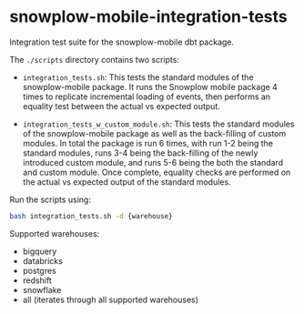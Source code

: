 # snowplow-mobile-integration-tests

Integration test suite for the snowplow-mobile dbt package.

The `./scripts` directory contains two scripts:

- `integration_tests.sh`: This tests the standard modules of the snowplow-mobile package. It runs the Snowplow mobile package 4 times to replicate incremental loading of events, then performs an equality test between the actual vs expected output.

- `integration_tests_w_custom_module.sh`: This tests the standard modules of the snowplow-mobile package as well as the back-filling of custom modules. In total the package is run 6 times, with run 1-2 being the standard modules, runs 3-4 being the back-filling of the newly introduced custom module, and runs 5-6 being the both the standard and custom module. Once complete, equality checks are performed on the actual vs expected output of the standard modules.

Run the scripts using:

```bash
bash integration_tests.sh -d {warehouse}
```

Supported warehouses:

- bigquery
- databricks
- postgres
- redshift
- snowflake
- all (iterates through all supported warehouses)
